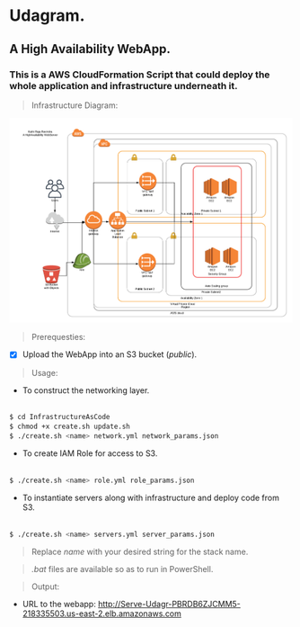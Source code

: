 # Udagram.
## A High Availability WebApp.
### This is a AWS CloudFormation Script that could deploy the whole application and infrastructure underneath it.

> Infrastructure Diagram:

![Image](HAWebApp.png)

>Prerequesties:

* [x] Upload the WebApp into an S3 bucket (_public_).
 
> Usage:

* To construct the networking layer.

```bash

$ cd InfrastructureAsCode
$ chmod +x create.sh update.sh
$ ./create.sh <name> network.yml network_params.json

```

* To create IAM Role for access to S3.

```bash

$ ./create.sh <name> role.yml role_params.json

```

* To instantiate servers along with infrastructure and deploy code from S3.

```bash

$ ./create.sh <name> servers.yml server_params.json

```

> Replace _name_ with your desired string for the stack name.

> _.bat_ files are available so as to run in PowerShell.

> Output:

* URL to the webapp: http://Serve-Udagr-PBRDB6ZJCMM5-218335503.us-east-2.elb.amazonaws.com